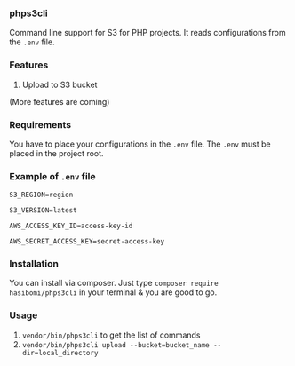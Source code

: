 ### phps3cli
Command line support for S3 for PHP projects. It reads configurations from the `.env` file.

### Features
1. Upload to S3 bucket

(More features are coming)

### Requirements
You have to place your configurations in the `.env` file. The `.env` must be placed in the project root.

### Example of `.env` file
`S3_REGION=region`

`S3_VERSION=latest`

`AWS_ACCESS_KEY_ID=access-key-id`

`AWS_SECRET_ACCESS_KEY=secret-access-key`

### Installation
You can install via composer. Just type `composer require hasibomi/phps3cli` in your terminal & you are good to go.

### Usage
1. `vendor/bin/phps3cli` to get the list of commands
2. `vendor/bin/phps3cli upload --bucket=bucket_name --dir=local_directory` 
